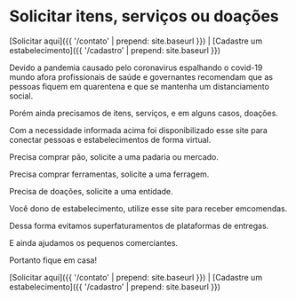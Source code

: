 # Solicitar itens, serviços ou doações

[Solicitar aqui]({{ '/contato' | prepend: site.baseurl }}) | [Cadastre um estabelecimento]({{ '/cadastro' | prepend: site.baseurl }})

Devido a pandemia causado pelo coronavirus espalhando o covid-19 mundo afora profissionais de saúde e governantes recomendam que as pessoas fiquem em quarentena e que se mantenha um distanciamento social.

Porém ainda precisamos de itens, serviços, e em alguns casos, doações.

Com a necessidade informada acima foi disponibilizado esse site para conectar pessoas e estabelecimentos de forma virtual.

Precisa comprar pão, solicite a uma padaria ou mercado.

Precisa comprar ferramentas, solicite a uma ferragem.

Precisa de doações, solicite a uma entidade.

Você dono de estabelecimento, utilize esse site para receber emcomendas.

Dessa forma evitamos superfaturamentos de plataformas de entregas.

E ainda ajudamos os pequenos comerciantes.

Portanto fique em casa!

[Solicitar aqui]({{ '/contato' | prepend: site.baseurl }}) | [Cadastre um estabelecimento]({{ '/cadastro' | prepend: site.baseurl }})
